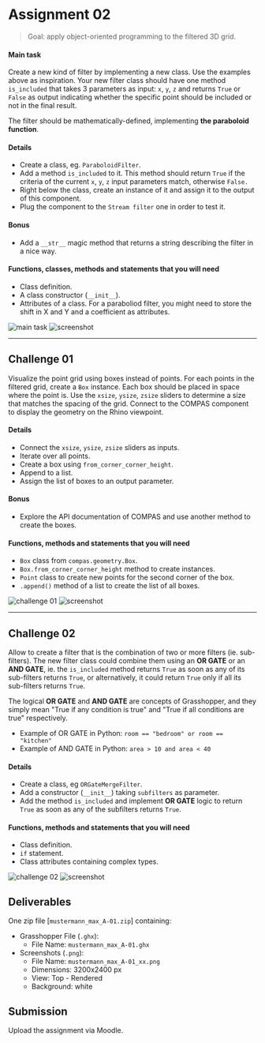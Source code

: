 # Assignment 02

> Goal: apply object-oriented programming to the filtered 3D grid.

#### Main task

Create a new kind of filter by implementing a new class. Use the examples above 
as inspiration. Your new filter class should have one method `is_included`
that takes 3 parameters as input: `x`, `y`, `z` and returns `True` or `False` as output
indicating whether the specific point should be included or not in the final result.

The filter should be mathematically-defined, implementing **the paraboloid function**.

#### Details

- Create a class, eg. `ParaboloidFilter`.
- Add a method `is_included` to it. This method should return `True` if the
  criteria of the current `x`, `y`, `z` input parameters match, otherwise `False.`
- Right below the class, create an instance of it and assign it to the output of this
  component.
- Plug the component to the `Stream filter` one in order to test it.

#### Bonus

- Add a `__str__` magic method that returns a string describing the filter in a nice way.

#### Functions, classes, methods and statements that you will need

- Class definition.
- A class constructor (`__init__`).
- Attributes of a class. For a paraboliod filter, you might need to 
  store the shift in X and Y and a coefficient as attributes.

![main task](images/main-task.png)
![screenshot](images/screenshot-01.png)

---

## Challenge 01

Visualize the point grid using boxes instead of points. For each points in the
filtered grid, create a `Box` instance. Each box should be placed in space where the point is.
Use the `xsize`, `ysize`, `zsize` sliders to determine a size that matches the spacing of the grid.
Connect to the COMPAS component to display the geometry on the Rhino viewpoint.

#### Details

- Connect the `xsize`, `ysize`, `zsize` sliders as inputs.
- Iterate over all points.
- Create a box using `from_corner_corner_height`.
- Append to a list.
- Assign the list of boxes to an output parameter.

#### Bonus

- Explore the API documentation of COMPAS and use another method to create the boxes.

#### Functions, methods and statements that you will need

- `Box` class from `compas.geometry.Box`.
- `Box.from_corner_corner_height` method to create instances.
- `Point` class to create new points for the second corner of the box.
- `.append()` method of a list to create the list of all boxes.

![challenge 01](images/challenge-01.png)
![screenshot](images/screenshot-02.png)

---

## Challenge 02

Allow to create a filter that is the combination of two or more filters (ie. sub-filters).
The new filter class could combine them using an **OR GATE** or an **AND GATE**,
ie. the `is_included` method returns `True` as soon as any of its sub-filters returns `True`,
or alternatively, it could return `True` only if all its sub-filters returns `True`.

The logical **OR GATE** and **AND GATE** are concepts of Grasshopper, and they simply mean
"True if any condition is true" and "True if all conditions are true" respectively. 

- Example of OR GATE in Python: `room == "bedroom" or room == "kitchen"`
- Example of AND GATE in Python: `area > 10 and area < 40`

#### Details

- Create a class, eg `ORGateMergeFilter`.
- Add a constructor (`__init__`) taking `subfilters` as parameter.
- Add the method `is_included` and implement **OR GATE** logic to return
  `True` as soon as any of the subfilters returns `True`.

#### Functions, methods and statements that you will need

- Class definition.
- `if` statement.
- Class attributes containing complex types. 

![challenge 02](images/challenge-02.png)
![screenshot](images/screenshot-03.png)

## Deliverables

One zip file [`mustermann_max_A-01.zip`] containing:

- Grasshopper File (`.ghx`):
  - File Name: `mustermann_max_A-01.ghx`
- Screenshots (`.png`):
  - File Name: `mustermann_max_A-01_xx.png`
  - Dimensions: 3200x2400 px
  - View: Top - Rendered
  - Background: white

## Submission

Upload the assignment via Moodle.